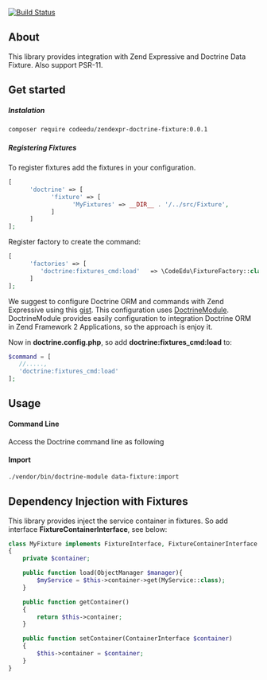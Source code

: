 [![Build Status](https://travis-ci.org/codeedu/zendexpr-doctrine-fixture.svg?branch=master)](https://travis-ci.org/codeedu/zendexpr-doctrine-fixture)

## About

This library provides integration with Zend Expressive and Doctrine Data Fixture. Also support PSR-11.


## Get started

##### Instalation
```sh
composer require codeedu/zendexpr-doctrine-fixture:0.0.1
```

##### Registering Fixtures

To register fixtures add the fixtures in your configuration.

```php
[
      'doctrine' => [
            'fixture' => [
                  'MyFixtures' => __DIR__ . '/../src/Fixture',
            ]
      ]
];
```

Register factory to create the command:

```php
[
      'factories' => [
         'doctrine:fixtures_cmd:load'   => \CodeEdu\FixtureFactory::class
      ]
];
```

We suggest to configure Doctrine ORM and commands with Zend Expressive using this [gist](https://gist.github.com/argentinaluiz/a14df7b1ef73cc111b280e417f84ba92).
This configuration uses [DoctrineModule](https://github.com/doctrine/DoctrineModule). DoctrineModule provides easily configuration to integration Doctrine ORM in
Zend Framework 2 Applications, so the approach is enjoy it.

Now in **doctrine.config.php**, so add **doctrine:fixtures_cmd:load** to:
 ```php
 $command = [
    //.....,
    'doctrine:fixtures_cmd:load'
 ];
 ```

## Usage

#### Command Line
Access the Doctrine command line as following

#### Import
```sh
./vendor/bin/doctrine-module data-fixture:import
```

## Dependency Injection with Fixtures

This library provides inject the service container in fixtures. So add interface **FixtureContainerInterface**, see below:

```php
class MyFixture implements FixtureInterface, FixtureContainerInterface
{
    private $container;

    public function load(ObjectManager $manager){
        $myService = $this->container->get(MyService::class);
    }

    public function getContainer()
    {
        return $this->container;
    }

    public function setContainer(ContainerInterface $container)
    {
        $this->container = $container;
    }
}
```

